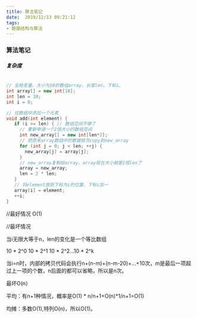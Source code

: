 ```yaml
---
title: 算法笔记
date:  2019/12/13 09:21:12
tags: 
- 数据结构与算法
---
```


### 算法笔记

##### 复杂度

```c++

// 全局变量，大小为10的数组array，长度len，下标i。
int array[] = new int[10]; 
int len = 10;
int i = 0;

// 往数组中添加一个元素
void add(int element) {
   if (i >= len) { // 数组空间不够了
     // 重新申请一个2倍大小的数组空间
     int new_array[] = new int[len*2];
     // 把原来array数组中的数据依次copy到new_array
     for (int j = 0; j < len; ++j) {
       new_array[j] = array[j];
     }
     // new_array复制给array，array现在大小就是2倍len了
     array = new_array;
     len = 2 * len;
   }
   // 将element放到下标为i的位置，下标i加一
   array[i] = element;
   ++i;
}
```

//最好情况 O(1)

//最坏情况

当i无限大等于n，len的变化是一个等比数组

10 * 2^0   10 * 2^1 10 * 2^2...10 * 2^k

当i=n时，内部的拷贝代码会执行n+(n-m)+(n-m-20)+...+10次，m是最后一项超过上一项的个数，n后面的都可以省略，所以是n次。

最坏O(n）

平均：有n+1种情况，概率是O(1) * n/n+1+O(n)*1/n+1=O(1)

均摊：多数O(1),特列O(n)，所以O(1)。





